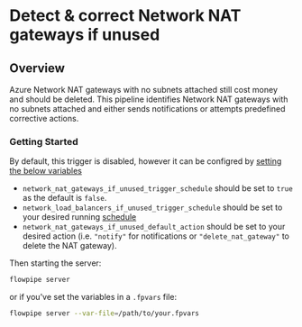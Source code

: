 # Detect & correct Network NAT gateways if unused

## Overview

Azure Network NAT gateways with no subnets attached still cost money and should be deleted. This pipeline identifies Network NAT gateways with no subnets attached and either sends notifications or attempts predefined corrective actions.


### Getting Started

By default, this trigger is disabled, however it can be configred by [setting the below variables](https://flowpipe.io/docs/build/mod-variables#passing-input-variables)
- `network_nat_gateways_if_unused_trigger_schedule` should be set to `true` as the default is `false`.
- `network_load_balancers_if_unused_trigger_schedule` should be set to your desired running [schedule](https://flowpipe.io/docs/flowpipe-hcl/trigger/schedule#more-examples)
- `network_nat_gateways_if_unused_default_action` should be set to your desired action (i.e. `"notify"` for notifications or `"delete_nat_gateway"` to delete the NAT gateway).

Then starting the server:
```sh
flowpipe server
```

or if you've set the variables in a `.fpvars` file:
```sh
flowpipe server --var-file=/path/to/your.fpvars
```